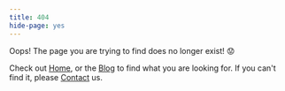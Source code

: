 ```yaml
---
title: 404
hide-page: yes
---
```


Oops! The page you are trying to find does no longer exist! 😟

Check out [Home](index.html), or the [Blog](blog/) to find what you are looking
for. If you can't find it, please [Contact](contact.html) us.
